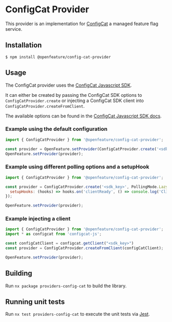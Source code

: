 # ConfigCat Provider

This provider is an implementation for [ConfigCat](https://configcat.com) a managed feature flag service.

## Installation

```
$ npm install @openfeature/config-cat-provider
```

## Usage

The ConfigCat provider uses the [ConfigCat Javascript SDK](https://configcat.com/docs/sdk-reference/js/).

It can either be created by passing the ConfigCat SDK options to ```ConfigCatProvider.create``` or injecting a ConfigCat
SDK client into ```ConfigCatProvider.createFromClient```.

The available options can be found in the [ConfigCat Javascript SDK docs](https://configcat.com/docs/sdk-reference/js/).

### Example using the default configuration

```javascript
import { ConfigCatProvider } from '@openfeature/config-cat-provider';

const provider = OpenFeature.setProvider(ConfigCatProvider.create('<sdk_key>'));
OpenFeature.setProvider(provider);
```

### Example using different polling options and a setupHook

```javascript
import { ConfigCatProvider } from '@openfeature/config-cat-provider';

const provider = ConfigCatProvider.create('<sdk_key>', PollingMode.LazyLoad, {
  setupHooks: (hooks) => hooks.on('clientReady', () => console.log('Client is ready!')),
});

OpenFeature.setProvider(provider);
```

### Example injecting a client

```javascript
import { ConfigCatProvider } from '@openfeature/config-cat-provider';
import * as configcat from 'configcat-js';

const configCatClient = configcat.getClient("<sdk_key>")
const provider = ConfigCatProvider.createFromClient(configCatClient);

OpenFeature.setProvider(provider);
```

## Building

Run `nx package providers-config-cat` to build the library.

## Running unit tests

Run `nx test providers-config-cat` to execute the unit tests via [Jest](https://jestjs.io).
